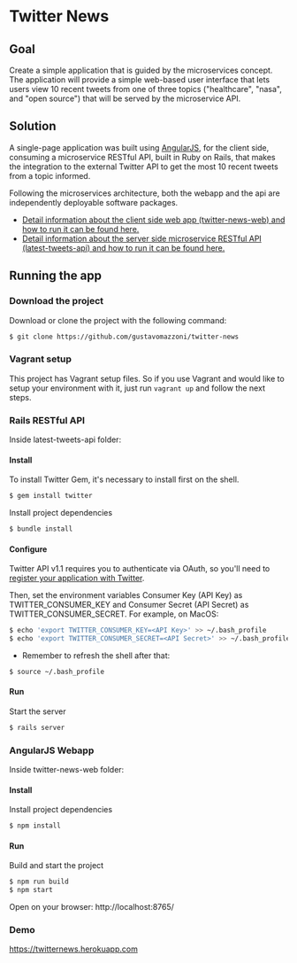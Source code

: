 # Twitter News
## Goal
Create a simple application that is guided by the microservices concept. The application will provide a simple web-based user interface that lets users view 10 recent tweets from one of three topics ("healthcare", "nasa", and "open source") that will be served by the microservice API.

## Solution
A single-page application was built using [AngularJS](https://angularjs.org/), for the client side, consuming a microservice RESTful API, built in Ruby on Rails, that makes the integration to the external Twitter API to get the most 10 recent tweets from a topic informed.

Following the microservices architecture, both the webapp and the api are independently deployable software packages.

* [Detail information about the client side web app (twitter-news-web) and how to run it can be found here.](/twitter-news-web)
* [Detail information about the server side microservice RESTful API (latest-tweets-api) and how to run it can be found here.](/latest-tweets-api)

## Running the app
### Download the project
Download or clone the project with the following command:
```sh
$ git clone https://github.com/gustavomazzoni/twitter-news
```
### Vagrant setup
This project has Vagrant setup files. So if you use Vagrant and would like to setup your environment with it, just run ```vagrant up``` and follow the next steps.

### Rails RESTful API
Inside latest-tweets-api folder:
#### Install
To install Twitter Gem, it's necessary to install first on the shell.
```sh
$ gem install twitter
```
Install project dependencies
```sh
$ bundle install
```
#### Configure
Twitter API v1.1 requires you to authenticate via OAuth, so you'll need to [register your application with Twitter](https://apps.twitter.com/).

Then, set the environment variables Consumer Key (API Key) as TWITTER_CONSUMER_KEY and Consumer Secret (API Secret) as TWITTER_CONSUMER_SECRET. For example, on MacOS:
```sh
$ echo 'export TWITTER_CONSUMER_KEY=<API Key>' >> ~/.bash_profile
$ echo 'export TWITTER_CONSUMER_SECRET=<API Secret>' >> ~/.bash_profile
```
* Remember to refresh the shell after that:
```sh
$ source ~/.bash_profile
```
#### Run
Start the server
```sh
$ rails server
```
### AngularJS Webapp
Inside twitter-news-web folder:
#### Install
Install project dependencies
```sh
$ npm install
```
#### Run
Build and start the project
```sh
$ npm run build
$ npm start
```

Open on your browser:
http://localhost:8765/

### Demo
https://twitternews.herokuapp.com
